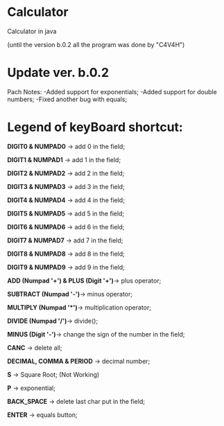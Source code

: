# Calculator
Calculator in java

(until the version b.0.2 all the program was done by "C4V4H")

# Update ver. b.0.2
Pach Notes:
-Added support for exponentials;
-Added support for double numbers;
-Fixed another bug with equals;



# Legend of keyBoard shortcut:

**DIGIT0 & NUMPAD0** -> add 0 in the field;

**DIGIT1 & NUMPAD1** -> add 1 in the field;

**DIGIT2 & NUMPAD2** -> add 2 in the field;

**DIGIT3 & NUMPAD3** -> add 3 in the field;

**DIGIT4 & NUMPAD4** -> add 4 in the field;

**DIGIT5 & NUMPAD5** -> add 5 in the field;

**DIGIT6 & NUMPAD6** -> add 6 in the field;

**DIGIT7 & NUMPAD7** -> add 7 in the field;

**DIGIT8 & NUMPAD8** -> add 8 in the field;

**DIGIT9 & NUMPAD9** -> add 9 in the field;

**ADD (Numpad '+') & PLUS (Digit '+')**-> plus operator;

**SUBTRACT (Numpad '-')**-> minus operator;

**MULTIPLY (Numpad '*')**-> multiplication operator;

**DIVIDE (Numpad '/')**-> divide();

**MINUS (Digit '-')**-> change the sign of the number in the field;

**CANC** -> delete all;

**DECIMAL, COMMA & PERIOD** -> decimal number;

**S** -> Square Root; (Not Working)

**P** -> exponential;

**BACK_SPACE** -> delete last char put in the field;

**ENTER** -> equals button;
